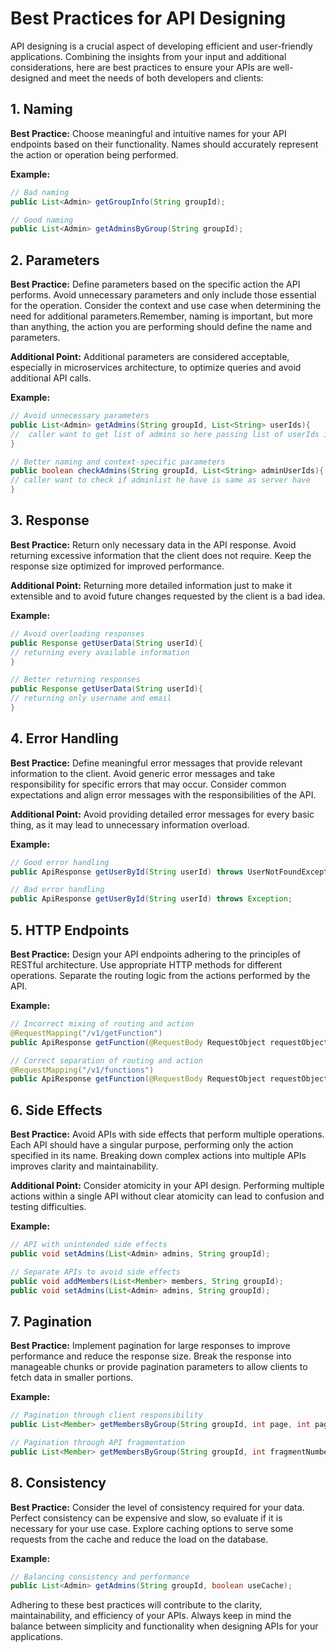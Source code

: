 
<!-- Certainly! Let's reorganize and enhance the content while incorporating the important points you've mentioned. I'll also include some small examples using Java to illustrate the concepts.
---
-->
# Best Practices for API Designing

API designing is a crucial aspect of developing efficient and user-friendly applications. Combining the insights from your input and additional considerations, here are best practices to ensure your APIs are well-designed and meet the needs of both developers and clients:

## 1. Naming

**Best Practice:**
Choose meaningful and intuitive names for your API endpoints based on their functionality. Names should accurately represent the action or operation being performed.

**Example:**
```java
// Bad naming
public List<Admin> getGroupInfo(String groupId);

// Good naming
public List<Admin> getAdminsByGroup(String groupId);
```

## 2. Parameters

**Best Practice:**
Define parameters based on the specific action the API performs. Avoid unnecessary parameters and only include those essential for the operation. Consider the context and use case when determining the need for additional parameters.Remember, naming is important, but more than anything, the action you are performing should define the name and parameters.

**Additional Point:**
Additional parameters are considered acceptable, especially in microservices architecture, to optimize queries and avoid additional API calls.

**Example:**
```java
// Avoid unnecessary parameters
public List<Admin> getAdmins(String groupId, List<String> userIds){
//  caller want to get list of admins so here passing list of userIds is unecessary
}

// Better naming and context-specific parameters
public boolean checkAdmins(String groupId, List<String> adminUserIds){
// caller want to check if adminlist he have is same as server have 
}
```

## 3. Response

**Best Practice:**
Return only necessary data in the API response. Avoid returning excessive information that the client does not require. Keep the response size optimized for improved performance.

**Additional Point:**
Returning more detailed information just to make it extensible and to avoid future changes requested by the client is a bad idea.

**Example:**
```java
// Avoid overloading responses
public Response getUserData(String userId){
// returning every available information
}

// Better returning responses
public Response getUserData(String userId){
// returning only username and email
}

```

## 4. Error Handling

**Best Practice:**
Define meaningful error messages that provide relevant information to the client. Avoid generic error messages and take responsibility for specific errors that may occur. Consider common expectations and align error messages with the responsibilities of the API.

**Additional Point:**
Avoid providing detailed error messages for every basic thing, as it may lead to unnecessary information overload.

**Example:**
```java
// Good error handling
public ApiResponse getUserById(String userId) throws UserNotFoundException;

// Bad error handling
public ApiResponse getUserById(String userId) throws Exception;
```

## 5. HTTP Endpoints

**Best Practice:**
Design your API endpoints adhering to the principles of RESTful architecture. Use appropriate HTTP methods for different operations. Separate the routing logic from the actions performed by the API.

**Example:**
```java
// Incorrect mixing of routing and action
@RequestMapping("/v1/getFunction")
public ApiResponse getFunction(@RequestBody RequestObject requestObject);

// Correct separation of routing and action
@RequestMapping("/v1/functions")
public ApiResponse getFunction(@RequestBody RequestObject requestObject);
```

## 6. Side Effects

**Best Practice:**
Avoid APIs with side effects that perform multiple operations. Each API should have a singular purpose, performing only the action specified in its name. Breaking down complex actions into multiple APIs improves clarity and maintainability.

**Additional Point:**
Consider atomicity in your API design. Performing multiple actions within a single API without clear atomicity can lead to confusion and testing difficulties.

**Example:**
```java
// API with unintended side effects
public void setAdmins(List<Admin> admins, String groupId);

// Separate APIs to avoid side effects
public void addMembers(List<Member> members, String groupId);
public void setAdmins(List<Admin> admins, String groupId);
```

## 7. Pagination

**Best Practice:**
Implement pagination for large responses to improve performance and reduce the response size. Break the response into manageable chunks or provide pagination parameters to allow clients to fetch data in smaller portions.

**Example:**
```java
// Pagination through client responsibility
public List<Member> getMembersByGroup(String groupId, int page, int pageSize);

// Pagination through API fragmentation
public List<Member> getMembersByGroup(String groupId, int fragmentNumber, int fragmentSize);
```

## 8. Consistency

**Best Practice:**
Consider the level of consistency required for your data. Perfect consistency can be expensive and slow, so evaluate if it is necessary for your use case. Explore caching options to serve some requests from the cache and reduce the load on the database.

**Example:**
```java
// Balancing consistency and performance
public List<Admin> getAdmins(String groupId, boolean useCache);
```

Adhering to these best practices will contribute to the clarity, maintainability, and efficiency of your APIs. Always keep in mind the balance between simplicity and functionality when designing APIs for your applications.
